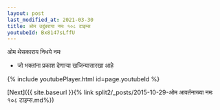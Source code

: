 ```yaml
---
layout: post
last_modified_at: 2021-03-30
title: ओम उदुंबराया नमः १०८ टाइम्स
youtubeId: Bx8147sLffU
---
```

 
 
 ओम थेसकाराय निधये नमः  
 
 -  जो भक्तांना प्रकाश देणार्‍या खजिन्यासारखा आहे 
 
  
 
  
 
 
 
 
 
 


{% include youtubePlayer.html id=page.youtubeId %}
 
[Next]({{ site.baseurl }}{% link  split2/_posts/2015-10-29-ओम आवर्तनाख्या नमः १०८ टाइम्स.md%})
 
